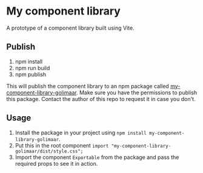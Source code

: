 # My component library

A prototype of a component library built using Vite.

## Publish
1. npm install
2. npm run build
3. npm publish

This will publish the component library to an npm package called [my-component-library-golimaar](https://www.npmjs.com/package/my-component-library-golimaar). Make sure you have the permissions to publish this package. Contact the author of this repo to request it in case you don't.

## Usage
1. Install the package in your project using `npm install my-component-library-golimaar`.
2. Put this in the root component `import "my-component-library-golimaar/dist/style.css";`
3. Import the component `Exportable` from the package and pass the required props to see it in action.


